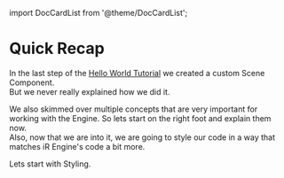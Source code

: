 import DocCardList from '@theme/DocCardList';

# Quick Recap
In the last step of the [Hello World Tutorial](/developer/typescript/gettingStarted/hello/component#create) we created a custom Scene Component.  
But we never really explained how we did it.

We also skimmed over multiple concepts that are very important for working with the Engine. So lets start on the right foot and explain them now.  
Also, now that we are into it, we are going to style our code in a way that matches iR Engine's code a bit more.  

Lets start with Styling.  
<DocCardList />

